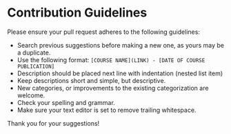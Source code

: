 # Contribution Guidelines

Please ensure your pull request adheres to the following guidelines:

- Search previous suggestions before making a new one, as yours may be a duplicate.
- Use the following format: `[COURSE NAME](LINK) - [DATE OF COURSE PUBLICATION]`
- Description should be placed next line with indentation (nested list item)
- Keep descriptions short and simple, but descriptive.
- New categories, or improvements to the existing categorization are welcome.
- Check your spelling and grammar.
- Make sure your text editor is set to remove trailing whitespace.

Thank you for your suggestions!
